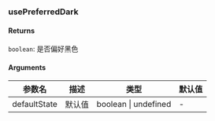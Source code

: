 ### usePreferredDark

#### Returns
`boolean`: 是否偏好黑色

#### Arguments
|参数名|描述|类型|默认值|
|---|---|---|---|
|defaultState|默认值|boolean \| undefined |-|